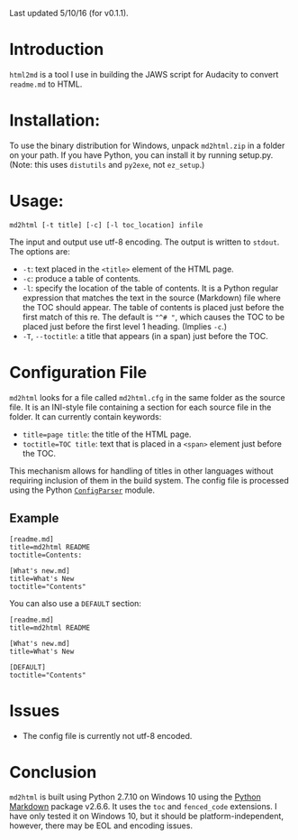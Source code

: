 Last updated 5/10/16 (for v0.1.1).

# Introduction
`html2md` is a tool I use in building the JAWS script for Audacity to convert `readme.md` to HTML.

# Installation:
To use the binary distribution for Windows, unpack `md2html.zip` in a folder on your path.  If you have Python, you can install it by running setup.py.  (Note: this uses `distutils` and `py2exe`, not `ez_setup`.)

# Usage:

`md2html [-t title] [-c] [-l toc_location] infile`

The input and output  use utf-8 encoding.  The output is written to `stdout`.  The options are:

- `-t`: text placed in the `<title>` element of the HTML page.
- `-c`: produce a table of contents.
- `-l`: specify the location of the table of contents.  It is a Python regular expression that matches the text in the source (Markdown) file where the TOC should appear.  The table of contents is placed just before the first match of this re.  The default is `"^# "`, which causes the TOC to be placed just before the first level 1 heading.  (Implies `-c`.)
- `-T`, `--toctitle`: a title that appears (in a span) just before the TOC.

# Configuration File
`md2html` looks for a file called `md2html.cfg` in the same folder as the source file.  It is an INI-style file containing a section for each source file in the folder.  It can currently contain keywords:

- `title=page title`: the title of the HTML page.
- `toctitle=TOC title`: text that is placed in a `<span>` element just before the TOC.

This mechanism allows for handling of titles in other languages without requiring inclusion of them in the build system.  The config file is processed using the Python [`ConfigParser`](https://docs.python.org/2/library/configparser.html) module.

## Example

```
[readme.md]
title=md2html README
toctitle=Contents:

[What's new.md]
title=What's New
toctitle="Contents"
```

You can also use a `DEFAULT` section:

```
[readme.md]
title=md2html README

[What's new.md]
title=What's New

[DEFAULT]
toctitle="Contents"
```

# Issues

- The config file is currently not utf-8 encoded.


# Conclusion
`md2html` is built using Python 2.7.10 on Windows 10 using the [Python Markdown](http://pythonhosted.org/Markdown) package v2.6.6.  It uses the `toc` and `fenced_code` extensions.  I have only tested it on Windows 10, but it should be platform-independent, however, there may be EOL and encoding issues.
